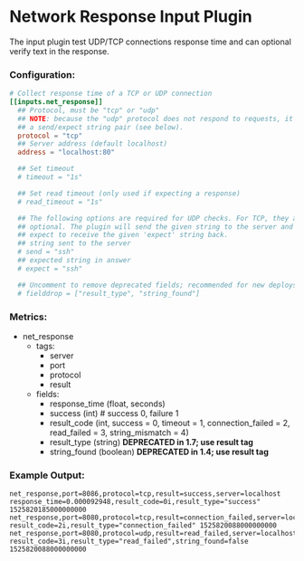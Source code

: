 # Network Response Input Plugin

The input plugin test UDP/TCP connections response time and can optional
verify text in the response.

### Configuration:

```toml
# Collect response time of a TCP or UDP connection
[[inputs.net_response]]
  ## Protocol, must be "tcp" or "udp"
  ## NOTE: because the "udp" protocol does not respond to requests, it requires
  ## a send/expect string pair (see below).
  protocol = "tcp"
  ## Server address (default localhost)
  address = "localhost:80"

  ## Set timeout
  # timeout = "1s"

  ## Set read timeout (only used if expecting a response)
  # read_timeout = "1s"

  ## The following options are required for UDP checks. For TCP, they are
  ## optional. The plugin will send the given string to the server and then
  ## expect to receive the given 'expect' string back.
  ## string sent to the server
  # send = "ssh"
  ## expected string in answer
  # expect = "ssh"

  ## Uncomment to remove deprecated fields; recommended for new deploys
  # fielddrop = ["result_type", "string_found"]
```

### Metrics:

- net_response
  - tags:
    - server
    - port
    - protocol
    - result
  - fields:
    - response_time (float, seconds)
    - success (int) # success 0, failure 1
    - result_code (int, success = 0, timeout = 1, connection_failed = 2, read_failed = 3, string_mismatch = 4)
    - result_type (string) **DEPRECATED in 1.7; use result tag**
    - string_found (boolean) **DEPRECATED in 1.4; use result tag**

### Example Output:

```
net_response,port=8086,protocol=tcp,result=success,server=localhost response_time=0.000092948,result_code=0i,result_type="success" 1525820185000000000
net_response,port=8080,protocol=tcp,result=connection_failed,server=localhost result_code=2i,result_type="connection_failed" 1525820088000000000
net_response,port=8080,protocol=udp,result=read_failed,server=localhost result_code=3i,result_type="read_failed",string_found=false 1525820088000000000
```
